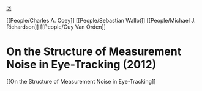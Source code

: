 [🇿](zotero://select/library/items/DPC7Q8V6)

[[People/Charles A. Coey]] [[People/Sebastian Wallot]] [[People/Michael J. Richardson]] [[People/Guy Van Orden]] 
# On the Structure of Measurement Noise in Eye-Tracking (2012)

[[On the Structure of Measurement Noise in Eye-Tracking]]